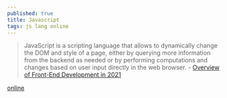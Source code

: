 ```yaml
---
published: true
title: Javascript
tags: js lang online
---
```

> JavaScript is a scripting language that allows to dynamically change the DOM and style of a page, either by querying more information from the backend as needed or by performing computations and changes based on user input directly in the web browser. - [Overview of Front-End Development in 2021](https://codecapsule.com/2021/01/26/complete-overview-frontend-development-2021/)

[online](https://repl.it/)
